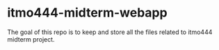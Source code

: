 # itmo444-midterm-webapp
The goal of this repo is to keep and store all the files related to itmo444 midterm project.
